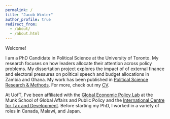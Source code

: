 ```yaml
---
permalink: /
title: "Jacob Winter"
author_profile: true
redirect_from: 
  - /about/
  - /about.html
---
```


<base target="_blank">

Welcome!

I am a PhD Candidate in Political Science at the University of Toronto. My research focuses on how leaders allocate their attention across policy problems. My dissertation project explores the impact of of external finance and electoral pressures on political speech and budget allocations in Zambia and Ghana. My work has been published in [Political Science Research & Methods](https://www.cambridge.org/core/journals/political-science-research-and-methods/article/reassessing-world-bank-conditionality-beyond-count-measures/EEACAD72D4C0D886C51B0005EA5E7C3C). For more, check out my [CV](/files/CV_WinterJacob.pdf).

At UofT, I've been affiliated with the [Global Economic Policy Lab](https://munkschool.utoronto.ca/gepl/people) at the Munk School of Global Affairs and Public Policy and the [International Centre for Tax and Development](https://logri.org/project/potential-models-for-linking-revenues-with-public-services-in-lilongwe-mzuzu-zomba-and-blantyre-city-councils/). Before starting my PhD, I worked in a variety of roles in Canada, Malawi, and Japan. 
